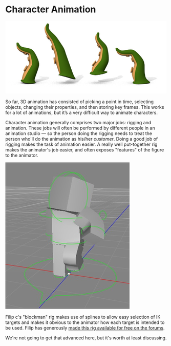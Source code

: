 # Character Animation

![](pastedGraphic-495.jpg)

So far, 3D animation has consisted of picking a point in time, selecting objects, changing their properties, and then storing key frames. This works for a lot of animations, but it’s a very difficult way to animate characters.

Character animation generally comprises two major jobs: rigging and animation. These jobs will often be performed by different people in an animation studio — so the person doing the rigging needs to treat the person who'll do the animation as his/her *customer*. Doing a good job of rigging makes the task of animation easier. A really well put-together rig makes the animator's job easier, and often exposes "features" of the figure to the animator.

![](Screen%20Shot%202013-04-28%20at%2011.10.12%20AM.jpg)

Filip c's "blockman" rig makes use of splines to allow easy selection of IK targets and makes it obvious to the animator how each target is intended to be used. Filip has generously [made this rig available for free on the forums](http://www.cheetah3d.com/forum/showthread.php?p=70934#post70934).

We're not going to get that advanced here, but it's worth at least discussing.

